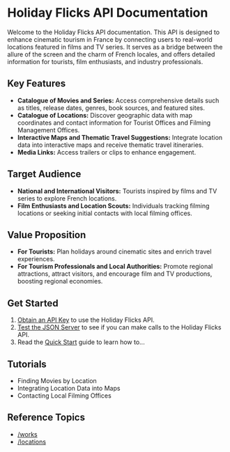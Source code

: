 # Holiday Flicks API Documentation

Welcome to the Holiday Flicks API documentation. This API is designed to enhance cinematic tourism in France by connecting users to real-world locations featured in films and TV series. It serves as a bridge between the allure of the screen and the charm of French locales, and offers detailed information for tourists, film enthusiasts, and industry professionals.

## Key Features
* **Catalogue of Movies and Series:** Access comprehensive details such as titles, release dates, genres, book sources, and featured sites.
* **Catalogue of Locations:** Discover geographic data with map coordinates and contact information for Tourist Offices and Filming Management Offices.
* **Interactive Maps and Thematic Travel Suggestions:** Integrate location data into interactive maps and receive thematic travel itineraries.
* **Media Links:** Access trailers or clips to enhance engagement.

## Target Audience

* **National and International Visitors:** Tourists inspired by films and TV series to explore French locations.
* **Film Enthusiasts and Location Scouts:** Individuals tracking filming locations or seeking initial contacts with local filming offices.

## Value Proposition

* **For Tourists:** Plan holidays around cinematic sites and enrich travel experiences.
* **For Tourism Professionals and Local Authorities:** Promote regional attractions, attract visitors, and encourage film and TV productions, boosting regional economies.

## Get Started

1. [Obtain an API Key](register_api_key.md) to use the Holiday Flicks API.
2. [Test the JSON Server](startup.md) to see if you can make calls to the Holiday Flicks API.
3. Read the [Quick Start](quick_start.md) guide to learn how to...

## Tutorials

* Finding Movies by Location
* Integrating Location Data into Maps
* Contacting Local Filming Offices

## Reference Topics

* [/works](#)
* [/locations](#)